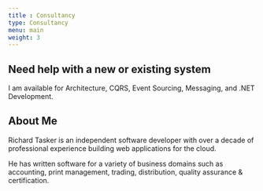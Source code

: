 ```yaml
---
title : Consultancy
type: Consultancy
menu: main
weight: 3
---
```


## Need help with a new or existing system
I am available for Architecture, CQRS, Event Sourcing, Messaging, and .NET Development.

## About Me

Richard Tasker is an independent software developer with over a decade of professional experience building web applications for the cloud.  

He has written software for a variety of business domains such as accounting, print management, trading, distribution, quality assurance &amp; certification.